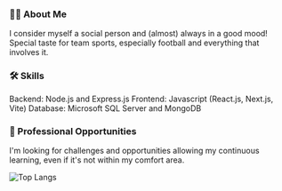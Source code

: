 ### 👦🏻 About Me
I consider myself a social person and (almost) always in a good mood! Special taste for team sports, especially football and everything that involves it.

### 🛠️ Skills
Backend: Node.js and Express.js
Frontend: Javascript (React.js, Next.js, Vite)
Database: Microsoft SQL Server and MongoDB

### 💼 Professional Opportunities
I'm looking for challenges and opportunities allowing my continuous learning, even if it's not within my comfort area.

<!-- [![Anurag's GitHub stats](https://github-readme-stats.vercel.app/api?username=hreis00&show_icons=true&theme=radical)](https://github.com/anuraghazra/github-readme-stats) -->
![Top Langs](https://github-readme-stats.vercel.app/api/top-langs/?username=hreis00&layout=compact&theme=radical)
